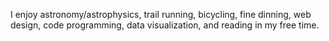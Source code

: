 I enjoy astronomy/astrophysics, trail running, bicycling, fine dinning, web design, code programming, data visualization, and reading in my free time.
